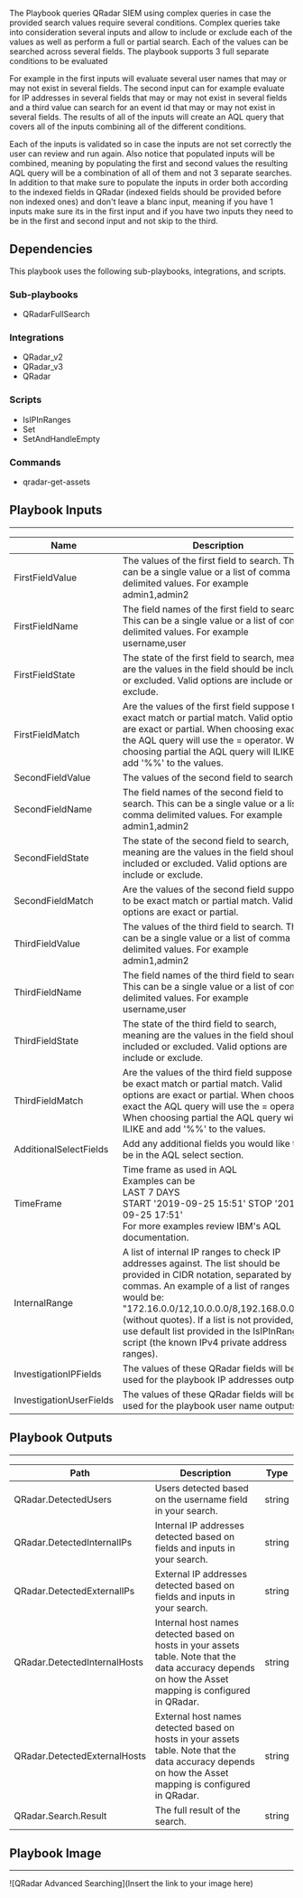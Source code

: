 The Playbook queries QRadar SIEM using complex queries in case the provided search values require several conditions. Complex queries take into consideration several inputs and allow to include or exclude each of the values as well as perform a full or partial search. Each of the values can be searched across several fields.
The playbook supports 3 full separate conditions to be evaluated

For example in the first inputs will evaluate several user names that may or may not exist in several fields. The second input can for example evaluate for IP addresses in several fields that may or may not exist in several fields and a third value can search for an event id that may or may not exist in several fields. The results of all of the inputs will create an AQL query that covers all of the inputs combining all of the different conditions.

Each of the inputs is validated so in case the inputs are not set correctly the user can review and run again.
Also notice that populated inputs will be combined, meaning by populating the first and second values the resulting AQL query will be a combination of all of them and not 3 separate searches. In addition to that make sure to populate the inputs in order both according to the indexed fields in QRadar (indexed fields should be provided before non indexed ones) and don't leave a blanc input, meaning if you have 1 inputs make sure its in the first input and if you have two inputs they need to be in the first and second input and not skip to the third.

## Dependencies
This playbook uses the following sub-playbooks, integrations, and scripts.

### Sub-playbooks
* QRadarFullSearch

### Integrations
* QRadar_v2
* QRadar_v3
* QRadar

### Scripts
* IsIPInRanges
* Set
* SetAndHandleEmpty

### Commands
* qradar-get-assets

## Playbook Inputs
---

| **Name** | **Description** | **Default Value** | **Required** |
| --- | --- | --- | --- |
| FirstFieldValue | The values of the first field to search. This can be a single value or a list of comma delimited values. For example admin1,admin2 |  | Optional |
| FirstFieldName | The field names of the first field to search. This can be a single value or a list of comma delimited values. For example username,user |  | Optional |
| FirstFieldState | The state of the first field to search, meaning are the values in the field should be included or excluded. Valid options are include or exclude. | include | Optional |
| FirstFieldMatch | Are the values of the first field suppose to be exact match or partial match. Valid options are exact or partial. When choosing exact the AQL query will use the = operator. When choosing partial the AQL query will ILIKE and add '%%' to the values. | exact | Optional |
| SecondFieldValue | The values of the second field to search |  | Optional |
| SecondFieldName | The field names of the second field to search. This can be a single value or a list of comma delimited values. For example admin1,admin2 |  | Optional |
| SecondFieldState | The state of the second field to search, meaning are the values in the field should be included or excluded. Valid options are include or exclude. | exclude | Optional |
| SecondFieldMatch | Are the values of the second field suppose to be exact match or partial match. Valid options are exact or partial.  | partial | Optional |
| ThirdFieldValue | The values of the third field to search. This can be a single value or a list of comma delimited values. For example admin1,admin2 |  | Optional |
| ThirdFieldName | The field names of the third field to search. This can be a single value or a list of comma delimited values. For example username,user |  | Optional |
| ThirdFieldState | The state of the third field to search, meaning are the values in the field should be included or excluded. Valid options are include or exclude. | include | Optional |
| ThirdFieldMatch | Are the values of the third field suppose to be exact match or partial match. Valid options are exact or partial. When choosing exact the AQL query will use the = operator. When choosing partial the AQL query will ILIKE and add '%%' to the values. | exact | Optional |
| AdditionalSelectFields | Add any additional fields you would like to be in the AQL select section.<br/> | | Optional |
| TimeFrame | Time frame as used in AQL<br/>Examples can be<br/>LAST 7 DAYS<br/>START '2019-09-25 15:51' STOP '2019-09-25 17:51'<br/>For more examples review IBM's AQL documentation. | LAST 7 DAYS | Optional |
| InternalRange | A list of internal IP ranges to check IP addresses against. The list should be provided in CIDR notation, separated by commas. An example of a list of ranges would be: "172.16.0.0/12,10.0.0.0/8,192.168.0.0/16" \(without quotes\). If a list is not provided, will use default list provided in the IsIPInRanges script \(the known IPv4 private address ranges\). |  | Optional |
| InvestigationIPFields | The values of these QRadar fields will be used for the playbook IP addresses outputs. | sourceip,destinationip | Required |
| InvestigationUserFields | The values of these QRadar fields will be used for the playbook user name outputs. | username | Required |

## Playbook Outputs
---

| **Path** | **Description** | **Type** |
| --- | --- | --- |
| QRadar.DetectedUsers | Users detected based on the username field in your search. | string |
| QRadar.DetectedInternalIPs | Internal IP addresses detected based on fields and inputs in your search. | string |
| QRadar.DetectedExternalIPs | External IP addresses detected based on fields and inputs in your search. | string |
| QRadar.DetectedInternalHosts | Internal host names detected based on hosts in your assets table. Note that the data accuracy depends on how the Asset mapping is configured in QRadar. | string |
| QRadar.DetectedExternalHosts | External host names detected based on hosts in your assets table. Note that the data accuracy depends on how the Asset mapping is configured in QRadar. | string |
| QRadar.Search.Result | The full result of the search. | string |

## Playbook Image
---
![QRadar Advanced Searching](Insert the link to your image here)